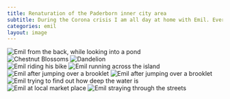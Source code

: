 ```yaml
---
title: Renaturation of the Paderborn inner city area
subtitle: During the Corona crisis I am all day at home with Emil. Every now and then we have to breakout for a little excursion. We´ve come to enjoy the newly re-naturated area in the midst of Paderborn. Emil is jumping from pond to pond and finding secret items. The new design makes this a place to calm down. We appreciate it!
categories: emil
layout: image
---
```

<div class="breakout">
<img class="mrl-0" alt="Emil from the back, while looking into a pond" src="/i/IMG_0897.jpg" />

<section class="x-12">
<img class="md:xx-6 mrt-3" alt="Chestnut Blossoms" src="/i/IMG_0961.jpg" />
<img class="md:xx-6 mrt-3" alt="Dandelion" src="/i/IMG_0963.jpg" />
</section>

<img class="mrt-3 mrr-0" alt="Emil riding his bike" src="/i/IMG_0969.jpg" />

<img class="mrt-3" alt="Emil running across the island" src="/i/IMG_1029.jpg" />

</div>

<div class="breakout-wide">

<section class="x-12">
<img class="md:xx-4 mrt-3" alt="Emil after jumping over a brooklet" src="/i/IMG_1025.jpg" />

<img class="md:xx-4 mrt-3" alt="Emil after jumping over a brooklet" src="/i/IMG_1019.jpg" />

<img class="md:xx-4 mrt-3" alt="Emil trying to find out how deep the water is" src="/i/IMG_1013.jpg" />
</section>
</div>

<div class="breakout">

<section class="x-12">
<img class="md:xx-6 mrt-3" alt="Emil at local market place" src="/i/IMG_1041.jpg" />

<img class="md:xx-6 mrt-3" alt="Emil straying through the streets" src="/i/IMG_1037.jpg" />
</section>

</div>




